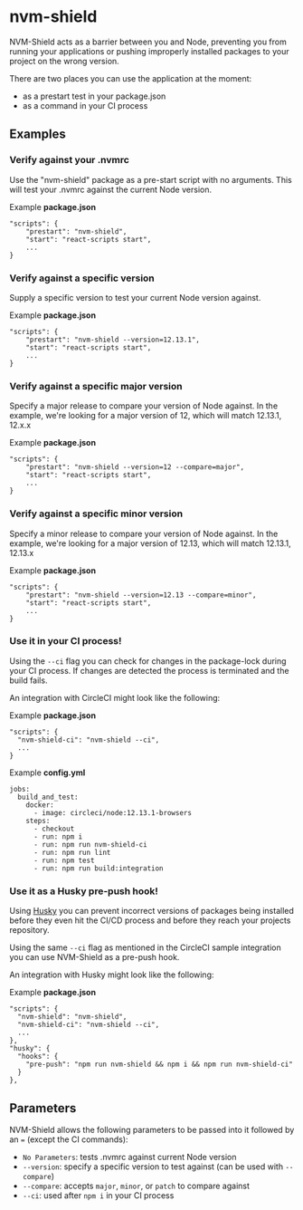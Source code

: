 # nvm-shield

NVM-Shield acts as a barrier between you and Node, preventing you from running
your applications or pushing improperly installed packages to your project on
the wrong version.

There are two places you can use the application at the moment:

- as a prestart test in your package.json
- as a command in your CI process

## Examples

### Verify against your .nvmrc

Use the "nvm-shield" package as a pre-start script with no arguments. This will
test your .nvmrc against the current Node version.

Example **package.json**

```
"scripts": {
    "prestart": "nvm-shield",
    "start": "react-scripts start",
    ...
}
```

### Verify against a specific version

Supply a specific version to test your current Node version against.

Example **package.json**

```
"scripts": {
    "prestart": "nvm-shield --version=12.13.1",
    "start": "react-scripts start",
    ...
}
```

### Verify against a specific **major** version

Specify a major release to compare your version of Node against. In the example,
we're looking for a major version of 12, which will match 12.13.1, 12.x.x

Example **package.json**

```
"scripts": {
    "prestart": "nvm-shield --version=12 --compare=major",
    "start": "react-scripts start",
    ...
}
```

### Verify against a specific **minor** version

Specify a minor release to compare your version of Node against. In the example,
we're looking for a major version of 12.13, which will match 12.13.1, 12.13.x

Example **package.json**

```
"scripts": {
    "prestart": "nvm-shield --version=12.13 --compare=minor",
    "start": "react-scripts start",
    ...
}
```

### Use it in your CI process!

Using the `--ci` flag you can check for changes in the package-lock during your
CI process. If changes are detected the process is terminated and the build
fails.

An integration with CircleCI might look like the following:

Example **package.json**

```
"scripts": {
  "nvm-shield-ci": "nvm-shield --ci",
  ...
}
```

Example **config.yml**

```
jobs:
  build_and_test:
    docker:
      - image: circleci/node:12.13.1-browsers
    steps:
      - checkout
      - run: npm i
      - run: npm run nvm-shield-ci
      - run: npm run lint
      - run: npm test
      - run: npm run build:integration
```

### Use it as a Husky pre-push hook!

Using [Husky](https://github.com/typicode/husky) you can prevent incorrect
versions of packages being installed before they even hit the CI/CD process and
before they reach your projects repository.

Using the same `--ci` flag as mentioned in the CircleCI sample integration you
can use NVM-Shield as a pre-push hook.

An integration with Husky might look like the following:

Example **package.json**

```
"scripts": {
  "nvm-shield": "nvm-shield",
  "nvm-shield-ci": "nvm-shield --ci",
  ...
},
"husky": {
  "hooks": {
    "pre-push": "npm run nvm-shield && npm i && npm run nvm-shield-ci"
  }
},
```

## Parameters

NVM-Shield allows the following parameters to be passed into it followed by an `=` (except the CI commands):

- `No Parameters`: tests .nvmrc against current Node version
- `--version`: specify a specific version to test against (can be used with `--compare`)
- `--compare`: accepts `major`, `minor`, or `patch` to compare against
- `--ci`: used after `npm i` in your CI process
